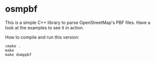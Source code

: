 osmpbf
======
This is a simple C++ library to parse OpenStreetMap's PBF files. Have a look at the examples to see it in action.

How to compile and run this version:

    cmake .
    make
    make dumppbf
